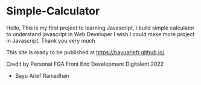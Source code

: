# Simple-Calculator

Hello, This is my first project to learning Javascript, i build simple calculator to understand javascript in Web Developer
I wish I could make more project in Javascript.
Thank you very much

This site is ready to be published at https://bayuariefr.github.io/

Credit by Personal FGA Front End Development Digitalent 2022
- Bayu Arief Ramadhan
